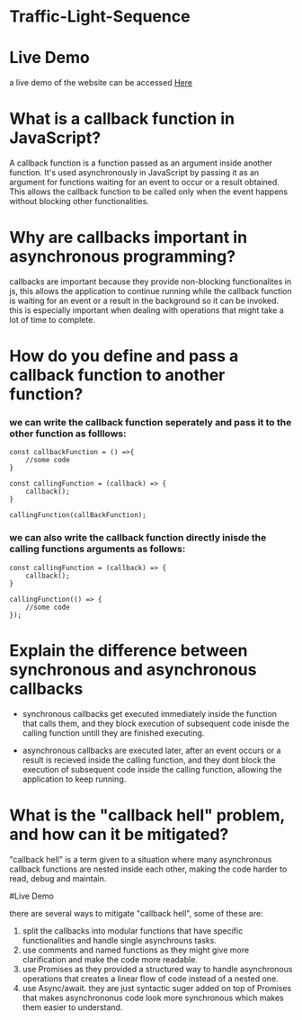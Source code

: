 # Traffic-Light-Sequence

# Live Demo 
a live demo of the website can be accessed [Here](https://yehyatamimi.github.io/Traffic-Light-Sequence/)

# What is a callback function in JavaScript?

A callback function is a function passed as an argument inside another function. It's used asynchronously in JavaScript by passing it as an argument for functions waiting for an event to occur or a result obtained. This allows the callback function to be called only when the event happens without blocking other functionalities.

# Why are callbacks important in asynchronous programming?

callbacks are important because they provide non-blocking functionalites in js, this allows the application to continue running while the callback function is waiting for an event or a result in the background so it can be invoked. this is especially important when dealing with operations that might take a lot of time to complete.

# How do you define and pass a callback function to another function?

### we can write the callback function seperately and pass it to the other function as folllows: 

```
const callbackFunction = () =>{
    //some code
}

const callingFunction = (callback) => {
    callback();
}

callingFunction(callBackFunction);
```

### we can also write the callback function directly inisde the calling functions arguments as follows: 

```
const callingFunction = (callback) => {
    callback();
}

callingFunction(() => {
    //some code
});
```

# Explain the difference between synchronous and asynchronous callbacks

* synchronous callbacks get executed immediately inside the function that calls them, and they block execution of subsequent code inisde the calling function untill they are finished executing.

* asynchronous callbacks are executed later, after an event occurs or a result is recieved inside the calling function, and they dont block the execution of subsequent code inside the calling function, allowing the application to keep running.

# What is the "callback hell" problem, and how can it be mitigated?

"callback hell" is a term given to a situation where many asynchronous callback functions are nested inside each other, making the code harder to read, debug and maintain. 

#Live Demo 

there are several ways to mitigate "callback hell", some of these are: 

1. split the callbacks into modular functions that have specific functionalities and handle single asynchrouns tasks.
2. use comments and named functions as they might give more clarification and make the code more readable. 
3. use Promises as they provided a structured way to handle asynchronous operations that creates a linear flow of code instead of a nested one.
4. use Async/await. they are just syntactic suger added on top of Promises that makes asynchrononus code look more synchronous which makes them easier to understand. 
